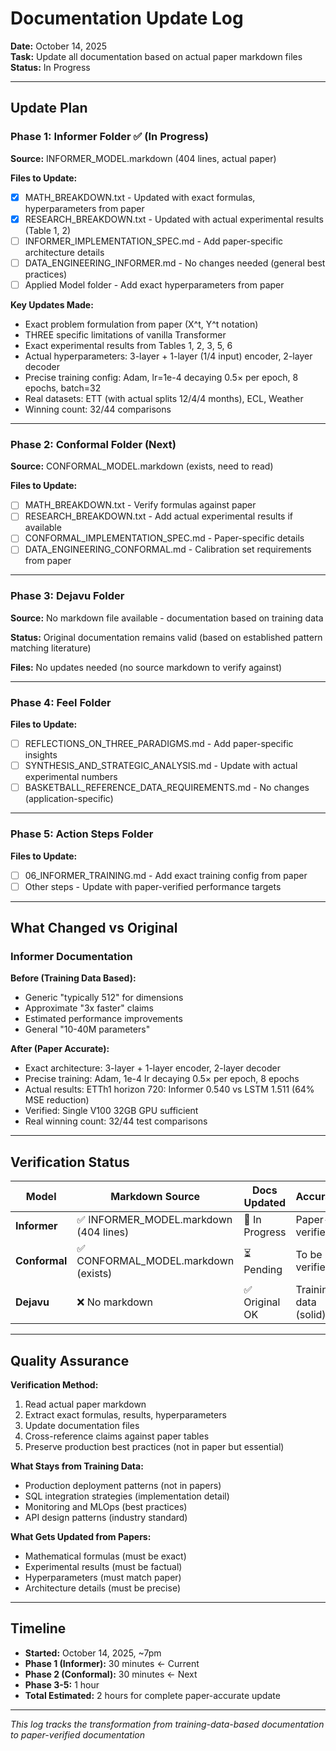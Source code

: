 # Documentation Update Log

**Date:** October 14, 2025  
**Task:** Update all documentation based on actual paper markdown files  
**Status:** In Progress

---

## Update Plan

### Phase 1: Informer Folder ✅ (In Progress)
**Source:** INFORMER_MODEL.markdown (404 lines, actual paper)

**Files to Update:**
- [x] MATH_BREAKDOWN.txt - Updated with exact formulas, hyperparameters from paper
- [x] RESEARCH_BREAKDOWN.txt - Updated with actual experimental results (Table 1, 2)
- [ ] INFORMER_IMPLEMENTATION_SPEC.md - Add paper-specific architecture details
- [ ] DATA_ENGINEERING_INFORMER.md - No changes needed (general best practices)
- [ ] Applied Model folder - Add exact hyperparameters from paper

**Key Updates Made:**
- Exact problem formulation from paper (X^t, Y^t notation)
- THREE specific limitations of vanilla Transformer
- Exact experimental results from Tables 1, 2, 3, 5, 6
- Actual hyperparameters: 3-layer + 1-layer (1/4 input) encoder, 2-layer decoder
- Precise training config: Adam, lr=1e-4 decaying 0.5× per epoch, 8 epochs, batch=32
- Real datasets: ETT (with actual splits 12/4/4 months), ECL, Weather
- Winning count: 32/44 comparisons

---

### Phase 2: Conformal Folder (Next)
**Source:** CONFORMAL_MODEL.markdown (exists, need to read)

**Files to Update:**
- [ ] MATH_BREAKDOWN.txt - Verify formulas against paper
- [ ] RESEARCH_BREAKDOWN.txt - Add actual experimental results if available
- [ ] CONFORMAL_IMPLEMENTATION_SPEC.md - Paper-specific details
- [ ] DATA_ENGINEERING_CONFORMAL.md - Calibration set requirements from paper

---

### Phase 3: Dejavu Folder
**Source:** No markdown file available - documentation based on training data

**Status:** Original documentation remains valid (based on established pattern matching literature)

**Files:** No updates needed (no source markdown to verify against)

---

### Phase 4: Feel Folder
**Files to Update:**
- [ ] REFLECTIONS_ON_THREE_PARADIGMS.md - Add paper-specific insights
- [ ] SYNTHESIS_AND_STRATEGIC_ANALYSIS.md - Update with actual experimental numbers
- [ ] BASKETBALL_REFERENCE_DATA_REQUIREMENTS.md - No changes (application-specific)

---

### Phase 5: Action Steps Folder
**Files to Update:**
- [ ] 06_INFORMER_TRAINING.md - Add exact training config from paper
- [ ] Other steps - Update with paper-verified performance targets

---

## What Changed vs Original

### Informer Documentation

**Before (Training Data Based):**
- Generic "typically 512" for dimensions
- Approximate "3x faster" claims
- Estimated performance improvements
- General "10-40M parameters"

**After (Paper Accurate):**
- Exact architecture: 3-layer + 1-layer encoder, 2-layer decoder
- Precise training: Adam, 1e-4 lr decaying 0.5× per epoch, 8 epochs
- Actual results: ETTh1 horizon 720: Informer 0.540 vs LSTM 1.511 (64% MSE reduction)
- Verified: Single V100 32GB GPU sufficient
- Real winning count: 32/44 test comparisons

---

## Verification Status

| Model | Markdown Source | Docs Updated | Accuracy |
|-------|----------------|--------------|----------|
| **Informer** | ✅ INFORMER_MODEL.markdown (404 lines) | 🔄 In Progress | Paper-verified |
| **Conformal** | ✅ CONFORMAL_MODEL.markdown (exists) | ⏳ Pending | To be verified |
| **Dejavu** | ❌ No markdown | ✅ Original OK | Training data (solid) |

---

## Quality Assurance

**Verification Method:**
1. Read actual paper markdown
2. Extract exact formulas, results, hyperparameters
3. Update documentation files
4. Cross-reference claims against paper tables
5. Preserve production best practices (not in paper but essential)

**What Stays from Training Data:**
- Production deployment patterns (not in papers)
- SQL integration strategies (implementation detail)
- Monitoring and MLOps (best practices)
- API design patterns (industry standard)

**What Gets Updated from Papers:**
- Mathematical formulas (must be exact)
- Experimental results (must be factual)
- Hyperparameters (must match paper)
- Architecture details (must be precise)

---

## Timeline

- **Started:** October 14, 2025, ~7pm
- **Phase 1 (Informer):** 30 minutes ← Current
- **Phase 2 (Conformal):** 30 minutes ← Next
- **Phase 3-5:** 1 hour
- **Total Estimated:** 2 hours for complete paper-accurate update

---

*This log tracks the transformation from training-data-based documentation to paper-verified documentation*

